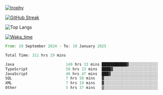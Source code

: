 <!--
**ren-joey/ren-joey** is a ✨ _special_ ✨ repository because its `README.md` (this file) appears on your GitHub profile.

Here are some ideas to get you started:

- 🔭 I’m currently working on ...
- 🌱 I’m currently learning ...
- 👯 I’m looking to collaborate on ...
- 🤔 I’m looking for help with ...
- 💬 Ask me about ...
- 📫 How to reach me: ...
- 😄 Pronouns: ...
- ⚡ Fun fact: ...
-->

[![trophy](https://github-profile-trophy.vercel.app/?username=ren-joey&theme=darkhub&column=5)](https://github.com/ren-joey)

[![GitHub Streak](https://streak-stats.demolab.com/?user=ren-joey&theme=dark)](https://github.com/ren-joey)

![Top Langs](https://github-readme-stats.vercel.app/api/top-langs?username=ren-joey&show_icons=true&layout=compact&locale=en&hide=html,CSS,scss,Pug,Twig&theme=dark)

[![Waka_time](https://github-readme-stats.vercel.app/api/wakatime?username=joeyren&theme=dark)](https://github.com/ren-joey)

<!--START_SECTION:waka-->

```rust
From: 19 September 2024 - To: 19 January 2025

Total Time: 311 hrs 29 mins

Java                       149 hrs 33 mins ███████████▓░░░░░░░░░░░░░   47.17 %
TypeScript                 58 hrs 13 mins  ████▓░░░░░░░░░░░░░░░░░░░░   18.36 %
JavaScript                 46 hrs 47 mins  ███▓░░░░░░░░░░░░░░░░░░░░░   14.75 %
SQL                        7 hrs 58 mins   ▓░░░░░░░░░░░░░░░░░░░░░░░░   02.52 %
XML                        7 hrs 19 mins   ▓░░░░░░░░░░░░░░░░░░░░░░░░   02.31 %
Other                      5 hrs 37 mins   ▒░░░░░░░░░░░░░░░░░░░░░░░░   01.77 %
```

<!--END_SECTION:waka-->
